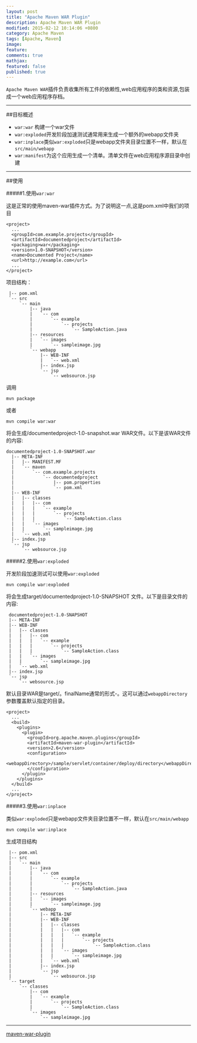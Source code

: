 ```yaml
---
layout: post
title: "Apache Maven WAR Plugin"
description: Apache Maven WAR Plugin
modified: 2015-02-12 10:14:06 +0800
category: Apache Maven
tags: [Apache, Maven]
image:
feature:
comments: true
mathjax:
featured: false
published: true
---
```


`Apache Maven WAR`插件负责收集所有工件的依赖性,web应用程序的类和资源,包装成一个web应用程序存档。

---

##目标概述


+ `war:war` 构建一个war文件
+ `war:exploded`开发阶段加速测试通常用来生成一个额外的webapp文件夹
+ `war:inplace`类似`war:exploded`只是webapp文件夹目录位置不一样，默认在`src/main/webapp`
+ `war:manifest`为这个应用生成一个清单。清单文件在web应用程序源目录中创建

---

##使用


#####1.使用`war:war`

这是正常的使用maven-war插件方式。为了说明这一点,这是pom.xml中我们的项目

~~~
<project>
  ...
  <groupId>com.example.projects</groupId>
  <artifactId>documentedproject</artifactId>
  <packaging>war</packaging>
  <version>1.0-SNAPSHOT</version>
  <name>Documented Project</name>
  <url>http://example.com</url>
  ...
</project>
~~~

项目结构：

~~~
 |-- pom.xml
 `-- src
     `-- main
         |-- java
         |   `-- com
         |       `-- example
         |           `-- projects
         |               `-- SampleAction.java
         |-- resources
         |   `-- images
         |       `-- sampleimage.jpg
         `-- webapp
             |-- WEB-INF
             |   `-- web.xml
             |-- index.jsp
             `-- jsp
                 `-- websource.jsp
~~~

调用

~~~
mvn package
~~~

或者

~~~
mvn compile war:war
~~~

将会生成/documentedproject-1.0-snapshot.war WAR文件。以下是该WAR文件的内容:

~~~
documentedproject-1.0-SNAPSHOT.war
  |-- META-INF
  |   |-- MANIFEST.MF
  |   `-- maven
  |       `-- com.example.projects
  |           `-- documentedproject
  |               |-- pom.properties
  |               `-- pom.xml
  |-- WEB-INF
  |   |-- classes
  |   |   |-- com
  |   |   |   `-- example
  |   |   |       `-- projects
  |   |   |           `-- SampleAction.class
  |   |   `-- images
  |   |       `-- sampleimage.jpg
  |   `-- web.xml
  |-- index.jsp
  `-- jsp
      `-- websource.jsp
~~~

#####2.使用`war:exploded`

开发阶段加速测试可以使用`war:exploded`

~~~
mvn compile war:exploded
~~~

将会生成target/documentedproject-1.0-SNAPSHOT 文件。以下是目录文件的内容:

~~~
 documentedproject-1.0-SNAPSHOT
 |-- META-INF
 |-- WEB-INF
 |   |-- classes
 |   |   |-- com
 |   |   |   `-- example
 |   |   |       `-- projects
 |   |   |           `-- SampleAction.class
 |   |   `-- images
 |   |       `-- sampleimage.jpg
 |   `-- web.xml
 |-- index.jsp
 `-- jsp
     `-- websource.jsp
~~~

默认目录WAR是target/<finalName>。finalName通常的形式<artifactId>-<version>。这可以通过`webappDirectory`参数覆盖默认指定的目录。

~~~
<project>
  ...
  <build>
    <plugins>
      <plugin>
        <groupId>org.apache.maven.plugins</groupId>
        <artifactId>maven-war-plugin</artifactId>
        <version>2.6</version>
        <configuration>
          <webappDirectory>/sample/servlet/container/deploy/directory</webappDirectory>
        </configuration>
      </plugin>
    </plugins>
  </build>
  ...
</project>
~~~

#####3.使用`war:inplace`

类似`war:exploded`只是webapp文件夹目录位置不一样，默认在`src/main/webapp`

~~~
mvn compile war:inplace
~~~

生成项目结构

~~~
 |-- pom.xml
 |-- src
 |   `-- main
 |       |-- java
 |       |   `-- com
 |       |       `-- example
 |       |           `-- projects
 |       |               `-- SampleAction.java
 |       |-- resources
 |       |   `-- images
 |       |       `-- sampleimage.jpg
 |       `-- webapp
 |           |-- META-INF
 |           |-- WEB-INF
 |           |   |-- classes
 |           |   |   |-- com
 |           |   |   |   `-- example
 |           |   |   |       `-- projects
 |           |   |   |           `-- SampleAction.class
 |           |   |   `-- images
 |           |   |       `-- sampleimage.jpg
 |           |   `-- web.xml
 |           |-- index.jsp
 |           `-- jsp
 |               `-- websource.jsp
 `-- target
     `-- classes
         |-- com
         |   `-- example
         |       `-- projects
         |           `-- SampleAction.class
         `-- images
             `-- sampleimage.jpg
~~~

---
[maven-war-plugin](http://maven.apache.org/plugins/maven-war-plugin/)